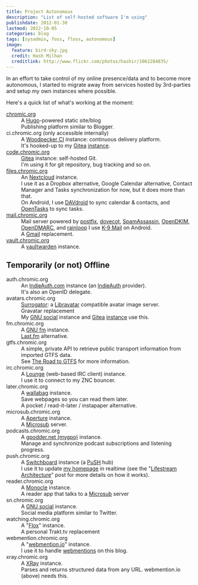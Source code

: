 ```yaml
---
title: Project Autonomous
description: "List of self-hosted software I'm using"
publishdate: 2012-01-30
lastmod: 2022-10-05
categories: blog
tags: [sysadmin, foss, floss, autonomous]
image:
  feature: bird-sky.jpg
  credit: Hash Milhan
  creditlink: http://www.flickr.com/photos/hashir/1061284835/
---
```


<div class="p-summary">
  In an effort to take control of my online presence/data and to become more
  autonomous, I started to migrate away from services hosted by 3rd-parties and
  setup my own instances where possible.
</div>
<!--more-->

Here's a quick list of what's working at the moment:

<dl>
  <dt id="chromic"><a href="https://chromic.org">chromic.org</a></dt>
  <dd>
    A <a href="https://gohugo.io/">Hugo</a>-powered static site/blog<br />
    Publishing platform similar to Blogger.
  </dd>

  <dt id="ci">ci.chromic.org (only accessible internally)</dt>
  <dd>
    A <a href="https://woodpecker-ci.org/">Woodpecker CI</a> instance:
    continuous delivery platform.<br />
    It's hooked-up to my <a href="https://gitea.io">Gitea</a> <a
    href="https://code.chromic.org">instance</a>.
  </dd>

  <dt id="code"><a href="https://code.chromic.org">code.chromic.org</a></dt>
  <dd>
    <a href="http://gitea.io/">Gitea</a> instance: self-hosted Git.<br />
    I'm using it for git repository, bug tracking and so on.
  </dd>

  <dt id="files"><a href="https://files.chromic.org">files.chromic.org</a></dt>
  <dd>
    An <a href="https://nextcloud.com/">Nextcloud</a> instance.<br />
    I use it as a Dropbox alternative, Google Calendar alternative, Contact
    Manager and Tasks synchronization for now, but it does more than that.<br />
    On Android, I use <a
    href="http://davdroid.bitfire.at/what-is-davdroid">DAVdroid</a> to sync
    calendar &amp; contacts, and <a
    href="https://f-droid.org/repository/browse/?fdfilter=tasks&fdid=org.dmfs.tasks">OpenTasks</a>
    to sync tasks.
  </dd>

  <dt id="mail"><a href="https://mail.chromic.org">mail.chromic.org</a></dt>
  <dd>
    Mail server powered by <a href="http://www.postfix.org/">postfix</a>, <a
    href="https://www.dovecot.org/">dovecot</a>, <a
    href="https://spamassassin.apache.org/">SpamAssassin</a>, <a
    href="http://www.opendkim.org/">OpenDKIM</a>, <a
    href="http://www.trusteddomain.org/opendmarc/">OpenDMARC</a>, and <a
    href="https://www.rainloop.net/">rainloop</a> I use <a
    href="https://github.com/k9mail/k-9/">K-9 Mail</a> on Android.<br />
    A <a href="http://gmail.com">Gmail</a> replacement.
  </dd>

  <dt id="vault"><a href="https://vault.chromic.org">vault.chromic.org</a></dt>
  <dd>
    A <a href="https://github.com/dani-garcia/vaultwarden">vaultwarden</a>
    instance.
  </dd>
</dl>


<h2>Temporarily (or not) Offline</h2>

<dl>
  <dt id="auth">auth.chromic.org</dt>
  <dd>
    An <a href="http://indiewebcamp.com/indieauth.com">IndieAuth.com</a>
    instance (an <a href="http://indiewebcamp.com/indieauth">IndieAuth</a>
    provider).<br />
    It's also an OpenID delegate.
  </dd>

  <dt id="avatars">avatars.chromic.org</dt>
  <dd>
    <a href="http://sourceforge.net/p/surrogator/wiki/Home/">Surrogator</a>: a
    <a href="https://www.libravatar.org/">Libravatar</a> compatible avatar
    image server.<br />
    Gravatar replacement<br /> My <a href="https://gnu.io/social/">GNU
    social</a> instance and <a href="https://gitea.io/">Gitea</a> <a
    href="https://code.chromic.org">instance</a> use this.
  </dd>

  <dt id="fm">fm.chromic.org</dt>
  <dd>
    A <a href="https://gnu.io/fm/">GNU fm</a> instance.<br />
    <a href="http://last.fm">Last.fm</a> alternative.
  </dd>

  <dt id="gtfs">gtfs.chromic.org</dt>
  <dd>
    A simple, private API to retrieve public transport information from
    imported GTFS data.<br />
    See <a href="https://chromic.org/blog/the-road-to-gtfs/">The Road to
    GTFS</a> for more information.
  </dd>

  <dt id="irc">irc.chromic.org</dt>
  <dd>
    A <a href="https://github.com/thelounge/lounge">Lounge</a> (web-based IRC
    client) instance.<br />
    I use it to connect to my ZNC bouncer.
  </dd>

  <dt id="later">later.chromic.org</dt>
  <dd>
    A <a href="https://www.wallabag.org/">wallabag</a> instance.<br />
    Save webpages so you can read them later.<br />
    A pocket / read-it-later / instapaper alternative.
  </dd>

  <dt id="microsub">microsub.chromic.org</dt>
  <dd>
    A <a href="https://github.com/aaronpk/Aperture">Aperture</a> instance.<br />
    A <a href="https://indieweb.org/Microsub">Microsub</a> server.
  </dd>

  <dt id="podcasts">podcasts.chromic.org</dt>
  <dd>
    A <a href="https://github.com/gpodder/mygpo">gpodder.net (mygpo)</a>
    instance.<br />
    Manage and synchronize podcast subscriptions and listening progress.
  </dd>

  <dt id="push">push.chromic.org</dt>
  <dd>
    A <a href="https://switchboard.p3k.io/">Switchboard</a> instance (a <a
    href="https://en.wikipedia.org/wiki/PubSubHubbub">PuSH</a> hub)<br />
    I use it to update <a href="http://chromic.org">my homepage</a> in realtime
    (see the "<a
    href="http://chromic.org/blog/lifestream-architecture/">Lifestream
    Architecture</a>" post for more details on how it works).
  </dd>

  <dt id="reader">reader.chromic.org</dt>
  <dd>
    A <a href="https://github.com/aaronpk/Monocle">Monocle</a> instance.<br />
    A reader app that talks to a <a
    href="https://indieweb.org/Microsub">Microsub</a> server
  </dd>

  <dt id="sn">sn.chromic.org</dt>
  <dd>
    A <a href="http://gnu.io">GNU social</a> instance.<br />
    Social media platform similar to Twitter.
  </dd>

  <dt id="watching">watching.chromic.org</dt>
  <dd>
    A "<a href="https://github.com/devfake/flox">Flox</a>" instance.<br />
    A personal Trakt.tv replacement
  </dd>

  <dt id="webmention">webmention.chromic.org</dt>
  <dd>
    A "<a href="https://webmention.io/">webmention.io</a>" instance.<br />
    I use it to handle <a
    href="http://indiewebcamp.com/webmention">webmentions</a> on this blog.
  </dd>

  <dt id="xray">xray.chromic.org</dt>
  <dd>
    A <a href="https://github.com/aaronpk/XRay">XRay</a> instance.<br />
    Parses and returns structured data from any URL. webmention.io (above)
    needs this.
  </dd>
</dl>

